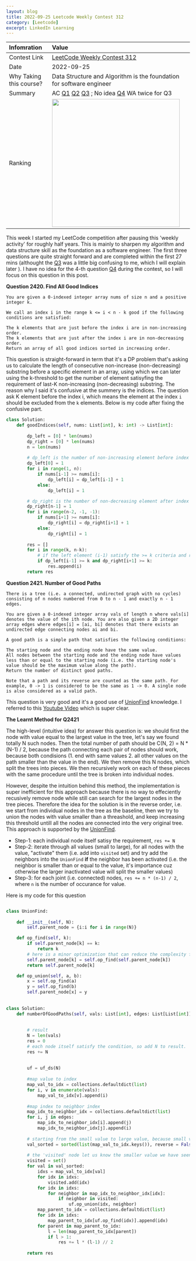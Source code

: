 ```yaml
---
layout: blog
title: 2022-09-25 Leetcode Weekly Contest 312
category: [Leetcode]
excerpt: LinkedIn Learning
---
```



| Infomration             | Value                                                                                                                                                                                                  |
|:------------------------|:-------------------------------------------------------------------------------------------------------------------------------------------------------------------------------------------------------|
| Contest Link            | [LeetCode Weekly Contest 312](https://leetcode.com/contest/weekly-contest-312/) |
| Date                    | 2022-09-25                                                                                                                                                                        | 
| Why Taking this course? | Data Structure and Algorithm is the foundation for software engineer                                                                                                                   |
| Summary                 | AC [Q1](https://leetcode.com/contest/weekly-contest-312/problems/sort-the-people/)       [Q2](https://leetcode.com/contest/weekly-contest-312/problems/longest-subarray-with-maximum-bitwise-and/)      [Q3](https://leetcode.com/contest/weekly-contest-312/problems/find-all-good-indices/)        ; No idea [Q4](https://leetcode.com/contest/weekly-contest-312/problems/number-of-good-paths/)        WA twice   for Q3    |
| Ranking | <img src="{{site.baseurl}}/images/posts/leetcode/2022-09-25/leetcode_20220925_ranking.png" width = '350' >

This week I started my LeetCode competition after pausing this 'weekly activity' for roughly half years. This is mainly to sharpen my algorithm and data structure skill as the foundation as a software engineer. The first three questions are quite straight forward and are completed within the first 27 mins (althought the [Q3](https://leetcode.com/contest/weekly-contest-312/problems/find-all-good-indices/)     was a little big confusing to me, which I will explain later ). I have no idea for the 4-th question  [Q4](https://leetcode.com/contest/weekly-contest-312/problems/number-of-good-paths/)   during the contest, so I will focus on this question in this post. 

**Question 2420. Find All Good Indices**
```
You are given a 0-indexed integer array nums of size n and a positive integer k.

We call an index i in the range k <= i < n - k good if the following conditions are satisfied:

The k elements that are just before the index i are in non-increasing order.
The k elements that are just after the index i are in non-decreasing order.
Return an array of all good indices sorted in increasing order.
```

This question is straight-forward in term that it's a DP problem that's asking us to calculate the length of consecutive non-increase (non-decreasing) substring before a specific element in an array, using which we can later using the k-threshold to get the number of element satisyfing the requirement of last-K non-increasing (non-decreasing) substring. The reason why I said it's confusive at the summery is the indices. The question ask K element before the index i, which means the element at the index `i` should be excluded from the `k` elements.  Below is my code after fixing the confusive part. 


```python
class Solution:
    def goodIndices(self, nums: List[int], k: int) -> List[int]:
        
        dp_left = [0] * len(nums)
        dp_right = [0] * len(nums)
        n = len(nums)
        
        # dp_left is the number of non-increasing element before index i (inclusive)
        dp_left[0] = 1
        for i in range(1, n):
            if nums[i-1] >= nums[i]:
                dp_left[i] = dp_left[i-1] + 1
            else:
                dp_left[i] = 1

        # dp_right is the number of non-decreasing element after index i (inclusive)
        dp_right[n-1] = 1
        for i in range(n-2, -1, -1):
            if nums[i+1] >= nums[i]:
                dp_right[i] = dp_right[i+1] + 1
            else:
                dp_right[i] = 1
        
        res = []
        for i in range(k, n-k):
            # if the left element (i-1) satisfy the >= k criteria and right element (i+1) satisfy the >= k criteria, update the result
            if dp_left[i-1] >= k and dp_right[i+1] >= k:
                res.append(i)
        return res
```


**Question 2421. Number of Good Paths**

```
There is a tree (i.e. a connected, undirected graph with no cycles) consisting of n nodes numbered from 0 to n - 1 and exactly n - 1 edges.

You are given a 0-indexed integer array vals of length n where vals[i] denotes the value of the ith node. You are also given a 2D integer array edges where edges[i] = [ai, bi] denotes that there exists an undirected edge connecting nodes ai and bi.

A good path is a simple path that satisfies the following conditions:

The starting node and the ending node have the same value.
All nodes between the starting node and the ending node have values less than or equal to the starting node (i.e. the starting node's value should be the maximum value along the path).
Return the number of distinct good paths.

Note that a path and its reverse are counted as the same path. For example, 0 -> 1 is considered to be the same as 1 -> 0. A single node is also considered as a valid path.
```

This question is very good and it's a good use of [UnionFind](https://leetcode.com/explore/learn/card/graph/618/disjoint-set/) knowledge. I referred to this [Youtube Video](https://www.youtube.com/watch?v=_uVYiM7LmSk&t=1264s) which is super clear.

**The Learnt Method for Q2421**

The high-level (intuitive idea) for answer this question is: we should first the node with value equal to the largest value in the tree, let's say we found totally N such nodes. Then the total number of path should be C(N, 2) = N * (N-1) / 2, because the path connecting each pair of nodes should work, because both condisions (1. end with same values 2. all other values on the path smaller than the value in the end). We then remove this N nodes, which split the trees into pieces. We then recursively work on each of these pieces with the same procedure until the tree is broken into individual nodes.

However, despite the intuition behind this method, the implementation is super inefficient for this approach because there is no way to effeciently recusively remove node while still can search for the largest nodes in the tree pieces. Therefore the idea for the solution is in the reverse order, i.e. we start from individual nodes in the tree as the baseline, then we try to union the nodes with value smaller than a threashold, and keep increasing this threshold untill all the nodes are connected into the very original tree.  This approach is supported by the [UnionFind](https://leetcode.com/explore/learn/card/graph/618/disjoint-set/). 

* Step-1: each individual node itself satisy the requirement, `res += N`
* Step-2: iterate through all values (small to large), for all nodes with the value, "activate" them (i.e. add into `visited` set) and try add the neighbors into the `UnionFind` **if** the neighbor has been activated (i.e. the neighbor is smaller than or equal to the value, it's importance cuz otherwise the larger inactivated value will split the smaller values)
* Step-3: for each joint (i.e. connected) nodes, `res += n * (n-1) / 2`, where `n` is the number of occurance for value.

Here is my code for this question

```python

class UnionFind:
    
    def __init__(self, N):
        self.parent_node = {i:i for i in range(N)}

    def op_find(self, k):
        if self.parent_node[k] == k:
            return k
        # here is a minor optimization that can reduce the complexity from O(n) to O(1) for frequent finding.
        self.parent_node[k] = self.op_find(self.parent_node[k])
        return self.parent_node[k]

    def op_union(self, a, b):
        x = self.op_find(a)
        y = self.op_find(b)
        self.parent_node[x] = y
    
    
class Solution:
    def numberOfGoodPaths(self, vals: List[int], edges: List[List[int]]) -> int:
        
        
        # result
        N = len(vals)
        res = 0
        # each node itself satisfy the condition, so add N to result.
        res += N
        
        
        uf = uf_ds(N)
        
        #map value to index
        map_val_to_idx = collections.defaultdict(list)
        for i, v in enumerate(vals):
            map_val_to_idx[v].append(i)
        
        #map index to neighbor index
        map_idx_to_neighbor_idx = collections.defaultdict(list)
        for i, j in edges:
            map_idx_to_neighbor_idx[i].append(j)
            map_idx_to_neighbor_idx[j].append(i)
        
        # starting from the small value to large value, because small value can't be splitted by large values, we have to start from smaller one.
        val_sorted = sorted(list(map_val_to_idx.keys()), reverse = False)
        
        # the 'visited' node let us know the smaller value we have seen so far, so that we can connect to them.
        visited = set()
        for val in val_sorted:
            idxs = map_val_to_idx[val]
            for idx in idxs:
                visited.add(idx)
            for idx in idxs:
                for neighbor in map_idx_to_neighbor_idx[idx]:
                    if neighbor in visited:
                        uf.op_union(idx, neighbor)
            map_parent_to_idx = collections.defaultdict(list)
            for idx in idxs:
                map_parent_to_idx[uf.op_find(idx)].append(idx)
            for parent in map_parent_to_idx:
                l = len(map_parent_to_idx[parent])
                if l > 1:
                    res += l * (l-1) // 2
        
        return res
```

